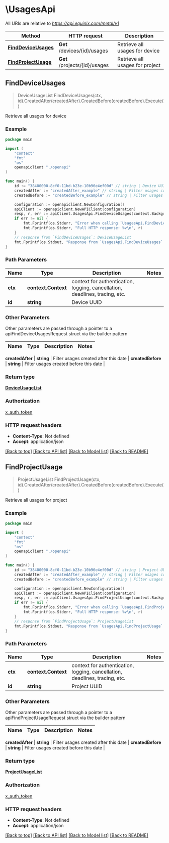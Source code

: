 # \UsagesApi

All URIs are relative to *https://api.equinix.com/metal/v1*

Method | HTTP request | Description
------------- | ------------- | -------------
[**FindDeviceUsages**](UsagesApi.md#FindDeviceUsages) | **Get** /devices/{id}/usages | Retrieve all usages for device
[**FindProjectUsage**](UsagesApi.md#FindProjectUsage) | **Get** /projects/{id}/usages | Retrieve all usages for project



## FindDeviceUsages

> DeviceUsageList FindDeviceUsages(ctx, id).CreatedAfter(createdAfter).CreatedBefore(createdBefore).Execute()

Retrieve all usages for device



### Example

```go
package main

import (
    "context"
    "fmt"
    "os"
    openapiclient "./openapi"
)

func main() {
    id := "38400000-8cf0-11bd-b23e-10b96e4ef00d" // string | Device UUID
    createdAfter := "createdAfter_example" // string | Filter usages created after this date (optional)
    createdBefore := "createdBefore_example" // string | Filter usages created before this date (optional)

    configuration := openapiclient.NewConfiguration()
    apiClient := openapiclient.NewAPIClient(configuration)
    resp, r, err := apiClient.UsagesApi.FindDeviceUsages(context.Background(), id).CreatedAfter(createdAfter).CreatedBefore(createdBefore).Execute()
    if err != nil {
        fmt.Fprintf(os.Stderr, "Error when calling `UsagesApi.FindDeviceUsages``: %v\n", err)
        fmt.Fprintf(os.Stderr, "Full HTTP response: %v\n", r)
    }
    // response from `FindDeviceUsages`: DeviceUsageList
    fmt.Fprintf(os.Stdout, "Response from `UsagesApi.FindDeviceUsages`: %v\n", resp)
}
```

### Path Parameters


Name | Type | Description  | Notes
------------- | ------------- | ------------- | -------------
**ctx** | **context.Context** | context for authentication, logging, cancellation, deadlines, tracing, etc.
**id** | **string** | Device UUID | 

### Other Parameters

Other parameters are passed through a pointer to a apiFindDeviceUsagesRequest struct via the builder pattern


Name | Type | Description  | Notes
------------- | ------------- | ------------- | -------------

 **createdAfter** | **string** | Filter usages created after this date | 
 **createdBefore** | **string** | Filter usages created before this date | 

### Return type

[**DeviceUsageList**](DeviceUsageList.md)

### Authorization

[x_auth_token](../README.md#x_auth_token)

### HTTP request headers

- **Content-Type**: Not defined
- **Accept**: application/json

[[Back to top]](#) [[Back to API list]](../README.md#documentation-for-api-endpoints)
[[Back to Model list]](../README.md#documentation-for-models)
[[Back to README]](../README.md)


## FindProjectUsage

> ProjectUsageList FindProjectUsage(ctx, id).CreatedAfter(createdAfter).CreatedBefore(createdBefore).Execute()

Retrieve all usages for project



### Example

```go
package main

import (
    "context"
    "fmt"
    "os"
    openapiclient "./openapi"
)

func main() {
    id := "38400000-8cf0-11bd-b23e-10b96e4ef00d" // string | Project UUID
    createdAfter := "createdAfter_example" // string | Filter usages created after this date (optional)
    createdBefore := "createdBefore_example" // string | Filter usages created before this date (optional)

    configuration := openapiclient.NewConfiguration()
    apiClient := openapiclient.NewAPIClient(configuration)
    resp, r, err := apiClient.UsagesApi.FindProjectUsage(context.Background(), id).CreatedAfter(createdAfter).CreatedBefore(createdBefore).Execute()
    if err != nil {
        fmt.Fprintf(os.Stderr, "Error when calling `UsagesApi.FindProjectUsage``: %v\n", err)
        fmt.Fprintf(os.Stderr, "Full HTTP response: %v\n", r)
    }
    // response from `FindProjectUsage`: ProjectUsageList
    fmt.Fprintf(os.Stdout, "Response from `UsagesApi.FindProjectUsage`: %v\n", resp)
}
```

### Path Parameters


Name | Type | Description  | Notes
------------- | ------------- | ------------- | -------------
**ctx** | **context.Context** | context for authentication, logging, cancellation, deadlines, tracing, etc.
**id** | **string** | Project UUID | 

### Other Parameters

Other parameters are passed through a pointer to a apiFindProjectUsageRequest struct via the builder pattern


Name | Type | Description  | Notes
------------- | ------------- | ------------- | -------------

 **createdAfter** | **string** | Filter usages created after this date | 
 **createdBefore** | **string** | Filter usages created before this date | 

### Return type

[**ProjectUsageList**](ProjectUsageList.md)

### Authorization

[x_auth_token](../README.md#x_auth_token)

### HTTP request headers

- **Content-Type**: Not defined
- **Accept**: application/json

[[Back to top]](#) [[Back to API list]](../README.md#documentation-for-api-endpoints)
[[Back to Model list]](../README.md#documentation-for-models)
[[Back to README]](../README.md)

